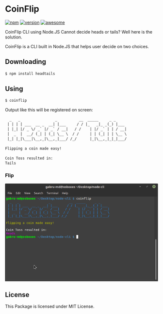 # CoinFlip

[![npm](https://img.shields.io/npm/l/express.svg?style=flat-square)](https://www.npmjs.com/package/headtails)
[![version](https://img.shields.io/badge/version-1.0.0-ff69b4.svg?style=flat-square)](https://www.npmjs.com/package/headtails)
[![awesome](https://img.shields.io/badge/awesome-yes-brightgreen.svg?style=flat-square)]()

CoinFlip CLI using Node.JS
Cannot decide heads or tails? Well here is the solution.

CoinFlip is a CLI built in Node.JS that helps user decide on two choices.

## Downloading

```sh
$ npm install headtails
```

## Using

```sh
$ coinflip
```
Output like this will be registered on screen:
```
  _   _                _          __  _____     _ _     
 | | | | ___  __ _  __| |___     / / |_   _|_ _(_) |___ 
 | |_| |/ _ \/ _` |/ _` / __|   / /    | |/ _` | | / __|
 |  _  |  __/ (_| | (_| \__ \  / /     | | (_| | | \__ \
 |_| |_|\___|\__,_|\__,_|___/ /_/      |_|\__,_|_|_|___/
                                                        
Flipping a coin made easy!

Coin Toss resulted in:
Tails
```

### Flip

![CoinFlip](https://github.com/gabru-md/coinflip/blob/master/coinflip.png?raw=true)

## License

This Package is licensed under MIT License.
